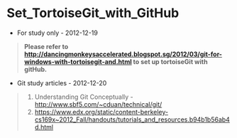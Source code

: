 Set_TortoiseGit_with_GitHub
===========================

+ For study only - 2012-12-19 
> **Please refer to http://dancingmonkeysaccelerated.blogspot.sg/2012/03/git-for-windows-with-tortoisegit-and.html to set up tortoiseGit with gitHub.**

+ Git study articles - 2012-12-20
> 1. Understanding Git Conceptually - http://www.sbf5.com/~cduan/technical/git/
> 2. https://www.edx.org/static/content-berkeley-cs169x~2012_Fall/handouts/tutorials_and_resources.b94b1b56ab4d.html
